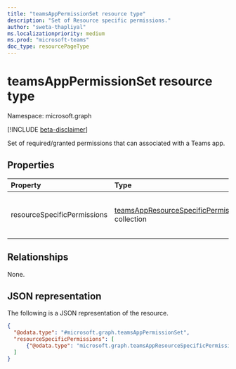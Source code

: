 ```yaml
---
title: "teamsAppPermissionSet resource type"
description: "Set of Resource specific permissions."
author: "sweta-thapliyal"
ms.localizationpriority: medium
ms.prod: "microsoft-teams"
doc_type: resourcePageType
---
```


# teamsAppPermissionSet resource type

Namespace: microsoft.graph

[!INCLUDE [beta-disclaimer](../../includes/beta-disclaimer.md)]

Set of required/granted permissions that can associated with a Teams app.

## Properties
|Property|Type|Description|
|:---|:---|:---|
|resourceSpecificPermissions|[teamsAppResourceSpecificPermission](../resources/teamsappresourcespecificpermission.md) collection|A collection of resource-specific permissions.|

## Relationships
None.

## JSON representation
The following is a JSON representation of the resource.
<!-- {
  "blockType": "resource",
  "@odata.type": "microsoft.graph.teamsAppPermissionSet"
}
-->
``` json
{
  "@odata.type": "#microsoft.graph.teamsAppPermissionSet",
  "resourceSpecificPermissions": [
      {"@odata.type": "microsoft.graph.teamsAppResourceSpecificPermission"}
  ]
}
```

